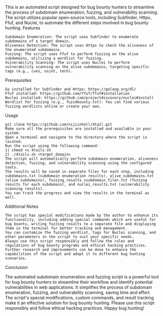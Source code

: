 
This is an automated script designed for bug bounty hunters to streamline the process of subdomain enumeration, fuzzing, and vulnerability scanning. The script utilizes popular open-source tools, including Subfinder, Httpx, Ffuf, and Nuclei, to automate the different steps involved in bug bounty hunting.
Features

    Subdomain Enumeration: The script uses Subfinder to enumerate subdomains of a target domain.
    Aliveness Detection: The script uses Httpx to check the aliveness of the enumerated subdomains.
    Fuzzing: The script uses Ffuf to perform fuzzing on the alive subdomains, utilizing a wordlist for fuzzing.
    Vulnerability Scanning: The script uses Nuclei to perform vulnerability scanning on the alive subdomains, targeting specific tags (e.g., cves, osint, tech).

Prerequisites

    Go installed for Subfinder and Httpx: https://golang.org/dl/
    Ffuf installed: https://github.com/ffuf/ffuf#installation
    Nuclei installed: https://github.com/projectdiscovery/nuclei#install
    Wordlist for fuzzing (e.g., fuzz4bounty.txt): You can find various fuzzing wordlists online or create your own.

Usage

    git clone https://github.com/nijiinhell/4tail.git
    Make sure all the prerequisites are installed and available in your system.
    Open a terminal and navigate to the directory where the script is located.
    Run the script using the following command:
    1) chmod +x 4tails.sh 
    2) ./4tails.sh <target_domain>
    The script will automatically perform subdomain enumeration, aliveness detection, fuzzing, and vulnerability scanning using the configured tools.
    The results will be saved in separate files for each step, including subdomains.txt (subdomain enumeration results), alive_subdomains.txt (alive subdomains), fuzzing_results_<subdomain_file>.txt (fuzzing results for each subdomain), and nuclei_results.txt (vulnerability scanning results).
    You can track the progress and view the results in the terminal as well.

Additional Notes

    The script has special modifications made by the author to enhance its functionality, including adding special commands which are useful for bug bountu, writing fuzzing results to a separate file and displaying them in the terminal for better tracking and management.
    You can customize the fuzzing wordlist, tags for Nuclei scanning, and other parameters in the script to suit your specific needs.
    Always use this script responsibly and follow the rules and regulations of bug bounty programs and ethical hacking practices.
    Further research and improvements can be done to enhance the capabilities of the script and adapt it to different bug hunting scenarios.

Conclusion

The automated subdomain enumeration and fuzzing script is a powerful tool for bug bounty hunters to streamline their workflow and identify potential vulnerabilities in web applications. It simplifies the process of subdomain enumeration, fuzzing, and vulnerability scanning, saving time and effort. The script's special modifications, custom commands, and result tracking make it an effective solution for bug bounty hunting. Please use this script responsibly and follow ethical hacking practices. Happy bug hunting!

